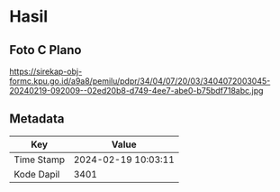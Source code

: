 # Hasil

## Foto C Plano

https://sirekap-obj-formc.kpu.go.id/a9a8/pemilu/pdpr/34/04/07/20/03/3404072003045-20240219-092009--02ed20b8-d749-4ee7-abe0-b75bdf718abc.jpg


## Metadata

| Key        | Value               |
| ---------- | ------------------- |
| Time Stamp | 2024-02-19 10:03:11 |
| Kode Dapil | 3401                |




